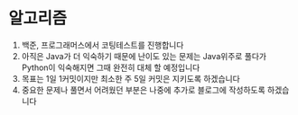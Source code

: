 # 알고리즘

1. 백준, 프로그래머스에서 코팅테스트를 진행합니다
2. 아직은 Java가 더 익숙하기 때문에 난이도 있는 문제는 Java위주로 풀다가 Python이 익숙해지면 그때 완전히 대체 할 예정입니다
3. 목표는 1일 1커밋이지만 최소한 주 5일 커밋은 지키도록 하겠습니다
4. 중요한 문제나 풀면서 어려웠던 부분은 나중에 추가로 블로그에 작성하도록 하겠습니다
